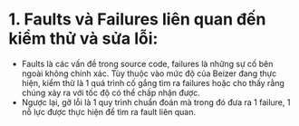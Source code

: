 # 1. Faults và Failures liên quan đến kiểm thử và sửa lỗi:
- Faults là các vấn đề trong source code, failures là những sự cố bên ngoài không chính xác. Tùy thuộc vào mức độ của Beizer đang thực hiện, kiểm thử là 1 quá trình cố gắng tìm ra failures hoặc cho thấy rằng chúng xảy ra với tốc độ có thể chấp nhận được.
- Ngược lại, gỡ lỗi là 1 quy trình chuẩn đoán mà trong đó đưa ra 1 failure, 1 nỗ lực được thực hiện để tìm ra fault liên quan.